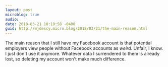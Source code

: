 ```yaml
---
layout: post
microblog: true
audio: 
date: 2018-03-21 10:19:58 -0400
guid: http://mjdescy.micro.blog/2018/03/21/the-main-reason.html
---
```

The main reason that I still have my Facebook account is that potential employers view people without Facebook accounts as _weird_. Unfair, I know. I just don't use it anymore. Whatever data I surrendered to them is already lost, so deleting my account won't make much difference.
